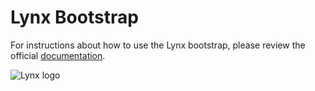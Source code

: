 # Lynx Bootstrap
For instructions about how to use the Lynx bootstrap, please review the official [documentation](https://docs.getlynx.io/lynx-administration/bootstraps).

![Lynx logo](https://get.clevver.org/a3b035b6d5cf1aa9625cc9b415e366dbf5afa9feba8a58f715795e852ec0e527.png)
